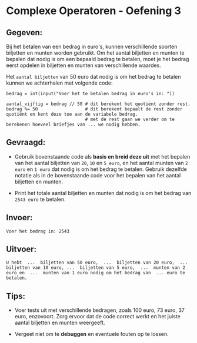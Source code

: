 # Complexe Operatoren - Oefening 3

## Gegeven:

Bij het betalen van een bedrag in euro's, kunnen verschillende soorten biljetten en munten worden gebruikt. Om het aantal biljetten en munten te bepalen dat nodig is om een bepaald bedrag te betalen, moet je het bedrag eerst opdelen in biljetten en munten van verschillende waardes.


Het `aantal biljetten` van 50 euro dat nodig is om het bedrag te betalen kunnen we achterhalen met volgende code:

```
bedrag = int(input("Voer het te betalen bedrag in euro's in: "))

aantal_vijftig = bedrag // 50 # dit berekent het quotiënt zonder rest. 
bedrag %= 50                  # dit berekent bepaalt de rest zonder quotiënt en kent deze toe aan de variabele bedrag. 
                              # met de rest gaan we verder om te berekenen hoeveel briefjes van ... we nodig hebben. 
```

## Gevraagd: 

* Gebruik bovenstaande code als **basis en breid deze uit** met het bepalen van het aantal biljetten van `20`, `10` en `5 euro`, en het aantal munten van `2 euro` en `1 euro` dat nodig is om het bedrag te betalen. Gebruik dezelfde notatie als in de bovenstaande code voor het bepalen van het aantal biljetten en munten.

* Print het totale aantal biljetten en munten dat nodig is om het bedrag van `2543 euro` te betalen. 

## Invoer: 
```
Voer het bedrag in: 2543
```


## Uitvoer: 
```
U hebt  ...  biljetten van 50 euro,  ...  biljetten van 20 euro,  ...  biljetten van 10 euro, ...  biljetten van 5 euro,  ...  munten van 2 euro en  ...  munten van 1 euro nodig om het bedrag van  ... euro te betalen.

```


## Tips: 

* Voer tests uit met verschillende bedragen, zoals 100 euro, 73 euro, 37 euro, enzovoort. Zorg ervoor dat de code correct werkt en het juiste aantal biljetten en munten weergeeft.

* Vergeet niet om te **debuggen** en eventuele fouten op te lossen.

